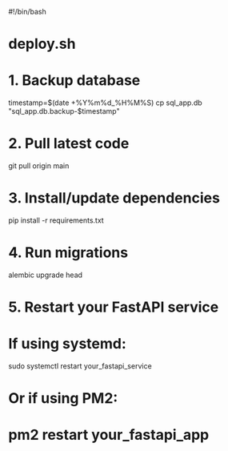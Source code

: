 #!/bin/bash

# deploy.sh

# 1. Backup database

timestamp=$(date +%Y%m%d_%H%M%S)
cp sql_app.db "sql_app.db.backup-$timestamp"

# 2. Pull latest code

git pull origin main

# 3. Install/update dependencies

pip install -r requirements.txt

# 4. Run migrations

alembic upgrade head

# 5. Restart your FastAPI service

# If using systemd:

sudo systemctl restart your_fastapi_service

# Or if using PM2:

# pm2 restart your_fastapi_app
